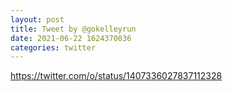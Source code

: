 ```yaml
--- 
layout: post 
title: Tweet by @gokelleyrun 
date: 2021-06-22 1624370036 
categories: twitter 
--- 
```

https://twitter.com/o/status/1407336027837112328